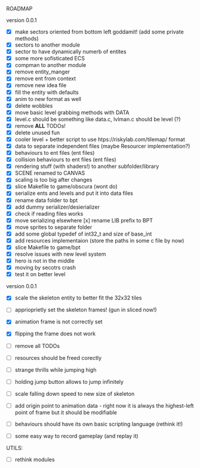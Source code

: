 ROADMAP

version 0.0.1
 - [x] make sectors oriented from bottom left goddamit! (add some private
   methods)
 - [x] sectors to another module
 - [x] sector to have dynamically numerb of entites
 - [x] some more sofisticated ECS
 - [x] compman to another module
 - [x] remove entity_manger
 - [x] remove ent from context
 - [x] remove new idea file
 - [x] fill the entity with defaults
 - [x] anim to new format as well
 - [x] delete wobbles
 - [x] move basic level grabbing methods with DATA
 - [x] level.c should be something like data.c, lvlman.c should be level (?)
 - [x] remove **ALL** TODOs!
 - [x] delete unused fun
 - [x] cooler level + better script to use htps://riskylab.com/tilemap/ format
 - [x] data to separate independent files (maybe Resourcer implementation?)
  - [x] behaviours to ent files (ent files)
  - [x] collision behaviours to ent files (ent files)
  - [x] rendering stuff (with shaders!) to another subfolder/library
  - [x] SCENE renamed to CANVAS
  - [x] scaling is too big after changes
  - [x] slice Makefile to game/obscura (wont do)
  - [x] serialize ents and levels and put it into data files
   - [x] rename data folder to bpt
   - [x] add dummy serializer/desierializer
   - [x] check if reading files works
   - [x] move serializing elsewhere
     [x] rename LIB prefix to BPT
   - [x] move sprites to separate folder
   - [x] add some global typedef of int32_t and size of base_int
   - [x] add resources implementaion (store the paths in some c file by now)
  - [x] slice Makefile to game/bpt
 - [x] resolve issues with new level system
  - [x] hero is not in the middle
  - [x] moving by secotrs crash
  - [x] test it on better level

version 0.0.1
 - [x] scale the skeleton entity to better fit the 32x32 tiles
  - [ ] apprioprietly set the skeleton frames! (gun in sliced now!)
 - [x] animation frame is not correctly set 
 - [x] flipping the frame does not work
 - [ ] remove all TODOs
 - [ ] resources should be freed corectly
 - [ ] strange thrills while jumping high
  - [ ] holding jump button allows to jump infinitely
  - [ ] scale falling down speed to new size of skeleton
  - [ ] add origin point to animation data - right now it is always the
    highest-left point of frame but it should be modifiable
 - [ ] behaviours should have its own basic scripting language (rethink it!)
 - [ ] some easy way to record gameplay (and replay it)


UTILS:
 - [ ] rethink modules
